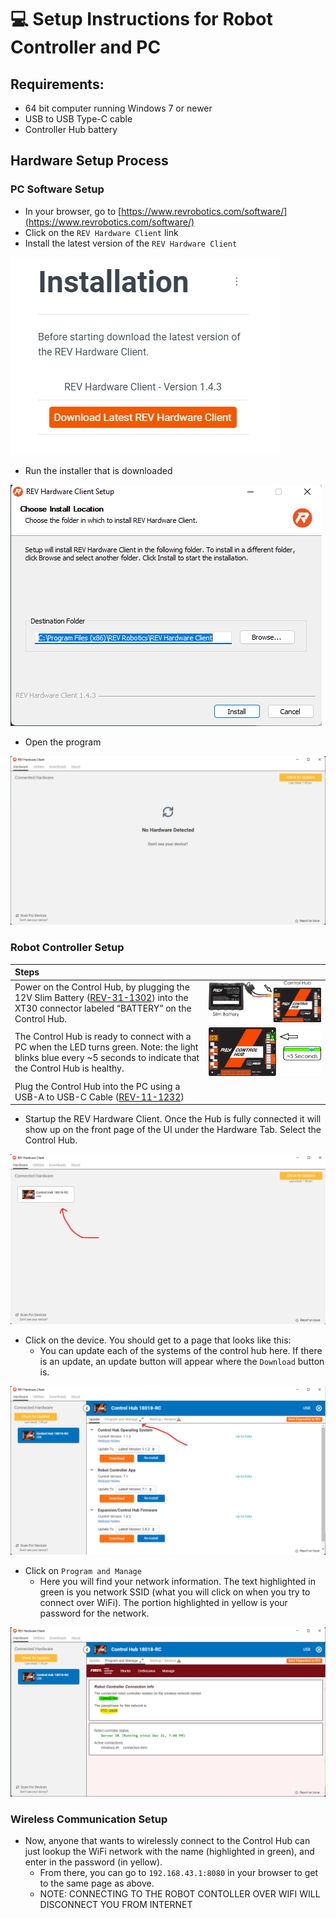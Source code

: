 # 💻 Setup Instructions for Robot Controller and PC

## Requirements:

* 64 bit computer running Windows 7 or newer
* USB to USB Type-C cable
* Controller Hub battery

## Hardware Setup Process

### PC Software Setup

* In your browser, go to [https://www.revrobotics.com/software/](https://www.revrobotics.com/software/)
* Click on the `REV Hardware Client` link
* Install the latest version of the `REV Hardware Client`

![](<.gitbook/assets/Screenshot 2022-07-15 134143.png>)

* Run the installer that is downloaded

![](<.gitbook/assets/Screenshot 2022-07-15 135021 (1) (1).png>)

* Open the program

![](<.gitbook/assets/Screenshot 2022-07-15 151104.png>)

### Robot Controller Setup

| Steps  |  |
| :--- | :--- |
| Power on the Control Hub, by plugging the 12V Slim Battery \([REV-31-1302](https://www.revrobotics.com/rev-31-1302/)\) into the XT30 connector labeled “BATTERY” on the Control Hub. | ![C:\Users\Rachel\AppData\Local\Microsoft\Windows\INetCache\Content.Word\g20714.png](.gitbook/assets/assets_ftc-control-system_-m8mwlchiogumbehgdmq_-m8n18ghm0emnjzrchez_48.png) |
| The Control Hub is ready to connect with a PC when the LED turns green. Note: the light blinks blue every ~5 seconds to indicate that the Control Hub is healthy. | ![C:\Users\Rachel\AppData\Local\Microsoft\Windows\INetCache\Content.Word\rect22073.png](.gitbook/assets/assets_ftc-control-system_-m8mwlchiogumbehgdmq_-m8n18gicw6_gms8bess_49.png) |
| Plug the Control Hub into the PC using a USB-A to USB-C Cable \([REV-11-1232](https://www.revrobotics.com/rev-11-1232/)\) |  |

* Startup the REV Hardware Client. Once the Hub is fully connected it will show up on the front page of the UI under the Hardware Tab. Select the Control Hub. 

![Each device that is connected will be listed.](<.gitbook/assets/Screenshot 2022-07-15 153221.png>)

* Click on the device. You should get to a page that looks like this:
  * You can update each of the systems of the control hub here. If there is an update, an update button will appear where the `Download` button is.

![The 'Update' page.](<.gitbook/assets/Screenshot 2022-07-15 153554 (1).png>)

* Click on `Program and Manage`
  * Here you will find your network information. The text highlighted in green is you network SSID (what you will click on when you try to connect over WiFi). The portion highlighted in yellow is your password for the network.&#x20;

![The 'Program and Manage' page.](<.gitbook/assets/Screenshot 2022-07-15 160944.png>)

### Wireless Communication Setup

* Now, anyone that wants to wirelessly connect to the Control Hub can just lookup the WiFi network with the name (highlighted in green), and enter in the password (in yellow).
  * From there, you can go to `192.168.43.1:8080` in your browser to get to the same page as above.
  * NOTE: CONNECTING TO THE ROBOT CONTOLLER OVER WIFI WILL DISCONNECT YOU FROM INTERNET
